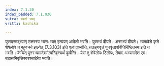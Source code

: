 ```yaml
---
index: 7.1.30
index_padded: 7.1.030
sutra: भ्यसो भ्यम्
vritti: kashika

---
```

युष्मदस्मद्भ्याम् उत्तरस्य भ्यसः भ्यम् इत्ययम् आदेशो भवति। युष्मभ्यं दीयते। अस्मभ्यं दीयते। भ्यमादेशे कृते शेषेलोपे च बहुवचने झल्येत् (7.3.103) इति एत्वं प्राप्नोति, ततङ्गवृत्ते पुनर्वृत्तावविधिर्निष्ठितस्य इति न भवति। केचित् पुनरभ्यमादेशमेत्वनिवृत्त्यर्थं कुर्वन्ति। येषां तु शेषेलोपः टिलोपः, तेषाम् अभ्यमादेश एव। उदात्तनिवृत्तिस्वरश्चादेरेव भवति।